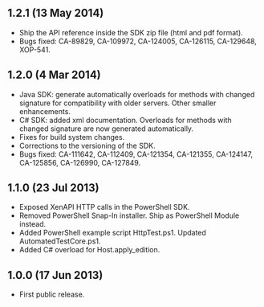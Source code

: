 1.2.1 (13 May 2014)
-------------------

* Ship the API reference inside the SDK zip file (html and pdf format).
* Bugs fixed: CA-89829, CA-109972, CA-124005, CA-126115, CA-129648, XOP-541.

1.2.0 (4 Mar 2014)
------------------

* Java SDK: generate automatically overloads for methods with changed signature
  for compatibility with older servers. Other smaller enhancements.
* C# SDK: added xml documentation. Overloads for methods with changed signature
  are now generated automatically.
* Fixes for build system changes.
* Corrections to the versioning of the SDK.
* Bugs fixed: CA-111642, CA-112409, CA-121354, CA-121355, CA-124147, CA-125856, 
  CA-126990, CA-127849.

1.1.0 (23 Jul 2013)
-------------------

* Exposed XenAPI HTTP calls in the PowerShell SDK.
* Removed PowerShell Snap-In installer. Ship as PowerShell Module instead.
* Added PowerShell example script HttpTest.ps1. Updated AutomatedTestCore.ps1.
* Added C# overload for Host.apply_edition.

1.0.0 (17 Jun 2013)
-------------------

* First public release.
